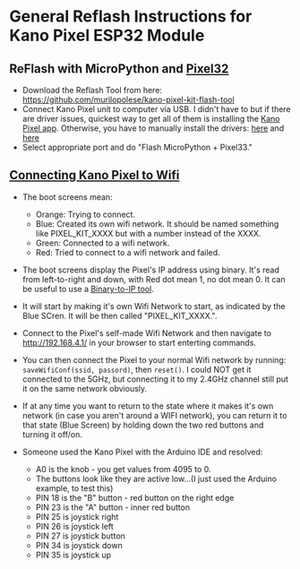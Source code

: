 # General Reflash Instructions for Kano Pixel ESP32 Module #

## ReFlash with MicroPython and [Pixel32](https://github.com/murilopolese/kano-pixel-kit-pixel32)
- Download the Reflash Tool from here: https://github.com/murilopolese/kano-pixel-kit-flash-tool
- Connect Kano Pixel unit to computer via USB. I didn't have to but if there are driver issues, quickest way to get all of them is installing the [Kano Pixel app](https://kano.me/landing/app/us). Otherwise, you have to manually install the drivers: [here](https://www.ftdichip.com/Drivers/D2XX.htm) and [here](https://www.ftdichip.com/Drivers/VCP.htm)
- Select appropriate port and do "Flash MicroPython + Pixel33."

## [Connecting Kano Pixel to Wifi](https://murilopolese.github.io/kano-pixel-kit-pixel32-docs/pixel32) ##
- The boot screens mean:
  - Orange: Trying to connect.
  - Blue: Created its own wifi network. It should be named something like PIXEL_KIT_XXXX but with a number instead of the XXXX.
  - Green: Connected to a wifi network.
  - Red: Tried to connect to a wifi network and failed.
- The boot screens display the Pixel's IP address using binary. It's read from left-to-right and down, with Red dot mean 1, no dot mean 0. It can be useful to use a [Binary-to-IP tool](https://www.browserling.com/tools/bin-to-ip).
- It will start by making it's own Wifi Network to start, as indicated by the Blue SCren. It will be then called "PIXEL_KIT_XXXX.".
- Connect to the Pixel's self-made Wifi Network and then navigate to http://192.168.4.1/ in your browser to start enterting commands.
- You can then connect the Pixel to your normal Wifi network by running: `saveWifiConf(ssid, passord)`, then `reset()`. I could NOT get it connected to the 5GHz, but connecting it to my 2.4GHz channel still put it on the same network obviously.
- If at any time you want to return to the state where it makes it's own network (in case you aren't around a WIFI network), you can return it to that state (Blue Screen) by holding down the two red buttons and turning it off/on.

- Someone used the Kano Pixel with the Arduino IDE and resolved:
  - A0 is the knob - you get values from 4095 to 0.
  - The buttons look like they are active low...(I just used the Arduino example, to test this)
  - PIN 18 is the "B" button - red button on the right edge
  - PIN 23 is the "A" button - inner red button
  - PIN 25 is joystick right
  - PIN 26 is joystick left
  - PIN 27 is joystick button
  - PIN 34 is joystick down
  - PIN 35 is joystick up
